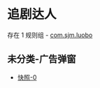 # 追剧达人

存在 1 规则组 - [com.sjm.luobo](/src/apps/com.sjm.luobo.ts)

## 未分类-广告弹窗

- [快照-0](https://i.gkd.li/i/13723963)
